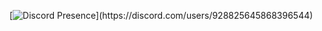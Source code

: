 [![Discord Presence](https://lanyard-profile-readme.vercel.app/api/928825645868396544?theme=dark&bg=809ecf&animated=false&hideDiscrim=true&borderRadius=30px&idleMessage=Probably%20doing%20something%20else...)](https://discord.com/users/928825645868396544)
